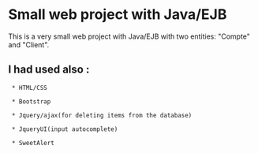 # Small web project with Java/EJB

This is a very small web project with Java/EJB with two entities: "Compte" and "Client".

## I had used also :

	 * HTML/CSS
	 
	 * Bootstrap
	 
	 * Jquery/ajax(for deleting items from the database)
	 
	 * JqueryUI(input autocomplete)
	 
	 * SweetAlert
	
